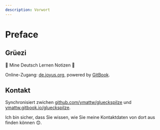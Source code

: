 ```yaml
---
description: Vorwort
---
```


# Preface

## Grüezi

🍄 Mine Deutsch Lernen Notizen 📙

Online-Zugang: [de.joyus.org](https://de.joyus.org), powered by [GitBook](https://www.gitbook.com/).

## Kontakt

Synchronisiert zwichen [github.com/ymattw/glueckspilze](https://github.com/ymattw/glueckspilze) und [ymattw.gitbook.io/glueckspilze](https://ymattw.gitbook.io/glueckspilze).

Ich bin sicher, dass Sie wissen, wie Sie meine Kontaktdaten von dort aus finden können 😊.

